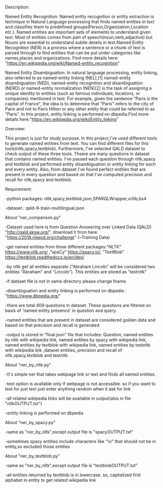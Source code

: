 Description:

Named Entity Recognition:
    Named entity recognition or entity extraction is technique in Natural Language processing that finds named entities in text and classifies them to predefined groups(Person,Organization,Location etc.). Named entities are important sets of elements to understand given text. Most of entities comes from part of speech(noun,verb,adjactive) but Nouns are essential to understand subtle details in text.Named Entity Recognition (NER) is a process where a sentence or a chunk of text is parsed through to find entities that can be put under categories like names,places and organizations. Find more details here: "https://en.wikipedia.org/wiki/Named-entity_recognition"
    
Named Entity Disambiguation:
    In natural language processing, entity linking, also referred to as named-entity linking (NEL),[1] named-entity disambiguation (NED), named-entity recognition and disambiguation (NERD) or named-entity normalization (NEN)[2] is the task of assigning a unique identity to entities (such as famous individuals, locations, or companies) mentioned in text. For example, given the sentence "Paris is the capital of France", the idea is to determine that "Paris" refers to the city of Paris and not to Paris Hilton or any other entity that could be referred to as "Paris". In this project, entity linking is performed on dbpedia.Find more details here:"https://en.wikipedia.org/wiki/Entity_linking"

Overview:

  This project is just for study purpose. In this project,I've used different tools to generate named entities from text. You can find different files for this tools(nltk,spacy,textblob). Furthermore, I've selected QALD dataset to check output of these three tools. Thsere are many questions in dataset that contains named entities. I've passed each question through nltk,spacy and textblob and performed entity disambiguation or entity linking for each and every entity. Also, from dataset I've found perfect entities that are present in every question and based on that I've computed precision and recall for nltk,spacy and textblob. 

Requirement:

-python packages: nltk,spacy,textblob,json,SPARQLWrapper,urllib,bs4

-dataset : qald-9-train-multilingual.json


About "ner_comparison.py"

-Dataset used here is from Question Answering over Linked Data (QALD) "http://qald.aksw.org/", download it from here: "https://2018.nliwod.org/challenge" (~Training Data)

-get named entities from three different packages:"NLTK" https://www.nltk.org/ ,"spaCy" https://spacy.io/, "TextBlob" https://textblob.readthedocs.io/en/dev/

-by nltk get all entities separate ("Abraham Lincoln" will be considered two entities "Abraham" and "Lincoln"). This entities are stored as "testnltk"

-if dataset file is not in same directory please change fname.

-disambiguation and entity linking is performed on dbpedia : "https://www.dbpedia.org/"

-there are total 409 questions in dataset. These questions are filtered on basis of 'named entity presence' in question and query.

-named entities that are present in dataset are considered golden data and based on that precision and recall is generated

-output is stored in "final.json" file that includes: Question, named entities by nltk with wikipedia link, named entities by spacy with wikipedia link, named entities by textblob with wikipedia link, named entities by testnltk with wikipedia link ,dataset entities, precision and recall of nltk,spacy,textblob and testnltk


About "ner_by_nltk.py"

-It's simple ner that takes webpage link or text and finds all named entities.

-text option is available only if webpage is not accessible. so if you want to test for just text just enter anything random when it ask for link

-all related wikipedia links will be available in output(also in file "nltkOUTPUT.txt")

-entity linking is performed on dbpedia


About "ner_by_spacy.py"

-same as "ner_by_nltk",except output file is "spacyOUTPUT.txt"

-sometimes spacy entities include characters like "\n" that should not be in entity,so excluded those entities


About "ner_by_textblob.py"

-same as "ner_by_nltk",except output file is "textblobOUTPUT.txt"

-all entities returned by textblob is in lowercase. so, capitalized first alphabet in entity to get related wikipedia link

